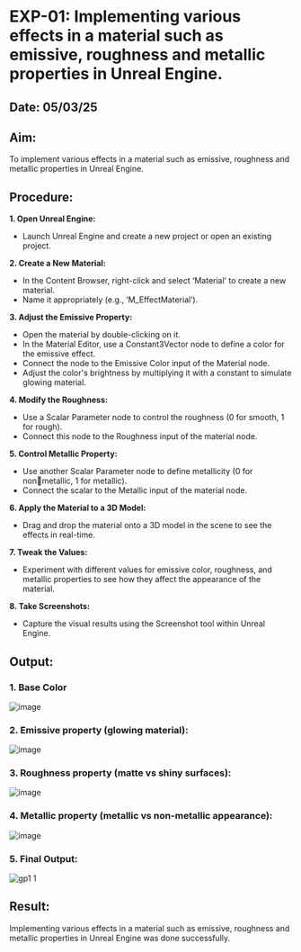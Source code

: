 # EXP-01: Implementing various effects in a material such as emissive, roughness and metallic properties in Unreal Engine.
## Date: 05/03/25
## Aim:
To implement various effects in a material such as emissive, roughness and metallic
properties in Unreal Engine.

## Procedure:
**1. Open Unreal Engine:**
* Launch Unreal Engine and create a new project or open an existing project.
  
**2. Create a New Material:**
* In the Content Browser, right-click and select ‘Material’ to create a new material.
* Name it appropriately (e.g., ‘M_EffectMaterial’).

**3. Adjust the Emissive Property:**
* Open the material by double-clicking on it.
* In the Material Editor, use a Constant3Vector node to define a color for the emissive effect.
* Connect the node to the Emissive Color input of the Material node.
* Adjust the color's brightness by multiplying it with a constant to simulate glowing material.
  
**4. Modify the Roughness:**
* Use a Scalar Parameter node to control the roughness (0 for smooth, 1 for rough).
* Connect this node to the Roughness input of the material node.
  
**5. Control Metallic Property:**
* Use another Scalar Parameter node to define metallicity (0 for non￾metallic, 1 for metallic).
* Connect the scalar to the Metallic input of the material node.
  
**6. Apply the Material to a 3D Model:**
* Drag and drop the material onto a 3D model in the scene to see the effects in real-time.
  
**7. Tweak the Values:**
* Experiment with different values for emissive color, roughness, and metallic properties to see how they affect the appearance of the material.
  
**8. Take Screenshots:**
* Capture the visual results using the Screenshot tool within Unreal Engine.

## Output:
### 1. Base Color
![image](https://github.com/user-attachments/assets/f8cedde1-d1a2-4c2d-995f-dd5044ca3254)

### 2. Emissive property (glowing material):
![image](https://github.com/user-attachments/assets/ed99becd-5d19-45cc-9fad-7b97aefb2422)

### 3. Roughness property (matte vs shiny surfaces):
![image](https://github.com/user-attachments/assets/51c4ed60-92f9-4dbb-89a3-1802d04c3e4e)

### 4. Metallic property (metallic vs non-metallic appearance):
![image](https://github.com/user-attachments/assets/7beb4b5a-4b9c-4d6c-a668-83afd0ba0916)

### 5. Final Output:
![gp1 1](https://github.com/user-attachments/assets/020fc32f-376a-4bab-9c2d-15a4e0534ed6)


## Result:
Implementing various effects in a material such as emissive, roughness and metallic properties in Unreal Engine was done successfully.
